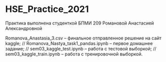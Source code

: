 # HSE_Practice_2021

Практика выполнена студенткой БПМИ 209
Романовой Анастасией Александровной

Romanova_Anastasia_3.csv –  финальное отправленное решение на сайт kaggle; //
Romanova_Nastya_task1_pandas.ipynb – первое домашнее задание; //
sem03_kaggle_test.ipynb – работа с тестовой выборкой; //
sem03_kaggle_train.ipynb – работа с тренировочной выборкой. 
